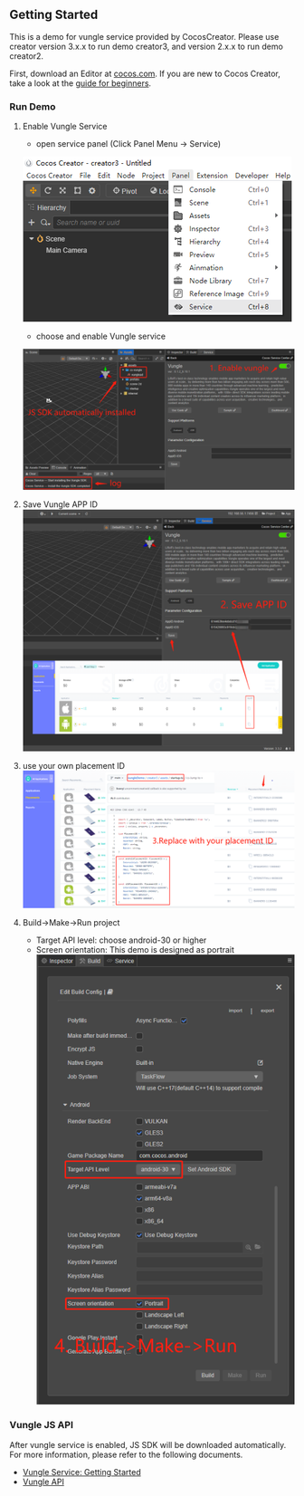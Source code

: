 ## Getting Started

This is a demo for vungle service provided by CocosCreator.
Please use creator version 3.x.x to run demo creator3, and version 2.x.x to run demo creator2.

First, download an Editor at [cocos.com](https://www.cocos.com/creator). If you are new to Cocos Creator, take a look at the [guide for beginners](https://docs.cocos.com/creator/manual/en/getting-started/).


### Run Demo

1. Enable Vungle Service
   - open service panel (Click Panel Menu -> Service)

   ![](images/0-servicePanel.png)

   - choose and enable Vungle service

   ![](images/1-enableVungle.png)

2. Save Vungle APP ID
![](images/2-saveParameter.png)

3. use your own placement ID
![](images/3-placementid.png)

4. Build->Make->Run project
   - Target API level: choose android-30 or higher
   - Screen orientation: This demo is designed as portrait
![](images/4-build.png)

### Vungle JS API

After vungle service is enabled, JS SDK will be downloaded automatically. For more information, please refer to the following documents.
   - [Vungle Service: Getting Started](https://test-service.cocos.com/document/zh/vunglead.html)
   - [Vungle API](https://test-service.cocos.com/document/api/modules/vungle.html)
